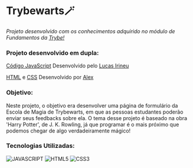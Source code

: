 <h1>Trybewarts🪄</h1>
<p><em>Projeto desenvolvido com os conhecimentos adquirido no módulo de Fundamentos da <a href="https://www.betrybe.com/" alt="Site da Trybe">Trybe!</a></em></p>

<h3>Projeto desenvolvido em dupla:</h3>

<p><a href="https://github.com/JovemAlex/Trybewarts/blob/main/script.js">Código JavaScript</a> Desenvolvido pelo <a href="https://github.com/LucasIrineu">Lucas Irineu</a></p>

<p><a href="https://github.com/JovemAlex/Trybewarts/blob/main/index.html">HTML</a> e <a href="https://github.com/JovemAlex/Trybewarts/blob/main/style.css">CSS</a> Desenvolvido por <a href="https://github.com/JovemAlex">Alex</a></p>

<h3>Objetivo:</h3>
<p>Neste projeto, o objetivo era desenvolver uma página de formulário da Escola de Magia de Trybewarts, em que as pessoas estudantes poderão enviar seus feedbacks sobre ela. O tema desse projeto é baseado na obra 'Harry Potter', de J. K. Rowling, já que programar é o mais próximo que podemos chegar de algo verdadeiramente mágico!</p>

<h3>Tecnologias Utilizadas:</h3>
<img src='https://img.shields.io/badge/JavaScript-F7DF1E?style=for-the-badge&logo=javascript&logoColor=black' alt="JAVASCRIPT"></img>
<img src='https://img.shields.io/badge/HTML-239120?style=for-the-badge&logo=html5&logoColor=white' alt="HTML5"></img>
<img src='https://img.shields.io/badge/CSS-239120?&style=for-the-badge&logo=css3&logoColor=white' alt="CSS3"></img>
